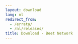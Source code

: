 ```yaml
---
layout: download
lang: nl
redirect_from:
  - /errata/
  - /nl/releases/
title: Download - Beet Network
---
```

